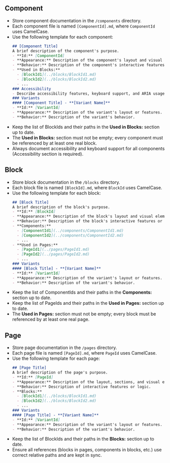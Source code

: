 ## Component
- Store component documentation in the `/components` directory.
- Each component file is named `[ComponentId].md`, where `ComponentId` uses CamelCase.
- Use the following template for each component:
  ```md
  ## [Component Title]
  A brief description of the component's purpose.
  - **Id:** [ComponentId]
  - **Appearance:** Description of the component's layout and visual elements.
  - **Behavior:** Description of the component's interactive features or logic.
  - **Used in Blocks:**
    - [BlockId1](../blocks/BlockId1.md)
    - [BlockId2](../blocks/BlockId2.md)
    - ...
  ### Accessibility
  - Describe accessibility features, keyboard support, and ARIA usage if relevant.
  ### Variants
  #### [Component Title] - **[Variant Name]**
  - **Id:** [VariantId]
  - **Appearance:** Description of the variant's layout or features.
  - **Behavior:** Description of the variant's behavior.
  ```
- Keep the list of BlockIds and their paths in the **Used in Blocks:** section up to date.
- The **Used in Blocks:** section must not be empty; every component must be referenced by at least one real block.
- Always document accessibility and keyboard support for all components (Accessibility section is required).

## Block
- Store block documentation in the `/blocks` directory.
- Each block file is named `[BlockId].md`, where `BlockId` uses CamelCase.
- Use the following template for each block:
  ```md
  ## [Block Title]
  A brief description of the block's purpose.
  - **Id:** [BlockId]
  - **Appearance:** Description of the block's layout and visual elements.
  - **Behavior:** Description of the block's interactive features or logic.
  - **Components:**
    - [ComponentId1](../components/ComponentId1.md)
    - [ComponentId2](../components/ComponentId2.md)
    - ...
  - **Used in Pages:**
    - [PageId1](../pages/PageId1.md)
    - [PageId2](../pages/PageId2.md)
    - ...
  ### Variants
  #### [Block Title] - **[Variant Name]**
  - **Id:** [VariantId]
  - **Appearance:** Description of the variant's layout or features.
  - **Behavior:** Description of the variant's behavior.
  ```
- Keep the list of ComponentIds and their paths in the **Components:** section up to date.
- Keep the list of PageIds and their paths in the **Used in Pages:** section up to date.
- The **Used in Pages:** section must not be empty; every block must be referenced by at least one real page.

## Page
- Store page documentation in the `/pages` directory.
- Each page file is named `[PageId].md`, where `PageId` uses CamelCase.
- Use the following template for each page:
  ```md
  ## [Page Title]
  A brief description of the page's purpose.
  - **Id:** [PageId]
  - **Appearance:** Description of the layout, sections, and visual elements.
  - **Behavior:** Description of interactive features or logic.
  - **Blocks:**
    - [BlockId1](../blocks/BlockId1.md)
    - [BlockId2](../blocks/BlockId2.md)
    - ...
  ### Variants
  #### [Page Title] - **[Variant Name]**
  - **Id:** [VariantId]
  - **Appearance:** Description of the variant's layout or features.
  - **Behavior:** Description of the variant's behavior.
  ```
- Keep the list of BlockIds and their paths in the **Blocks:** section up to date.
- Ensure all references (blocks in pages, components in blocks, etc.) use correct relative paths and are kept in sync.
